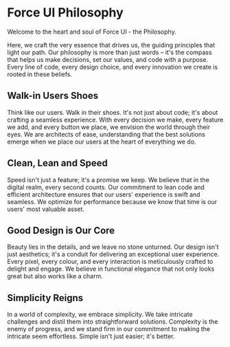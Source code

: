 # Force UI Philosophy

Welcome to the heart and soul of Force UI - the Philosophy.

Here, we craft the very essence that drives us, the guiding principles that light our path. Our philosophy is more than just words – it's the compass that helps us make decisions, set our values, and code with a purpose. Every line of code, every design choice, and every innovation we create is rooted in these beliefs.

## Walk-in Users Shoes
Think like our users. Walk in their shoes. It's not just about code; it's about crafting a seamless experience. With every decision we make, every feature we add, and every button we place, we envision the world through their eyes. We are architects of ease, understanding that the best solutions emerge when we place our users at the heart of everything we do.

## Clean, Lean and Speed
Speed isn't just a feature; it's a promise we keep. We believe that in the digital realm, every second counts. Our commitment to lean code and efficient architecture ensures that our users' experience is swift and seamless. We optimize for performance because we know that time is our users' most valuable asset.

## Good Design is Our Core
Beauty lies in the details, and we leave no stone unturned. Our design isn't just aesthetics; it's a conduit for delivering an exceptional user experience. Every pixel, every colour, and every interaction is meticulously crafted to delight and engage. We believe in functional elegance that not only looks great but also works like a charm.

## Simplicity Reigns
In a world of complexity, we embrace simplicity. We take intricate challenges and distil them into straightforward solutions. Complexity is the enemy of progress, and we stand firm in our commitment to making the intricate seem effortless. Simple isn't just easier; it's better.

